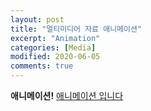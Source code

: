 ```yaml
---
layout: post
title: "멀티미디어 자료 애니메이션"
excerpt: "Animation"
categories: [Media]
modified: 2020-06-05
comments: true
---
```


**애니메이션!**
[애니메이션 입니다](https://media.giphy.com/media/128Ygie2wLdH5m/giphy.gif)